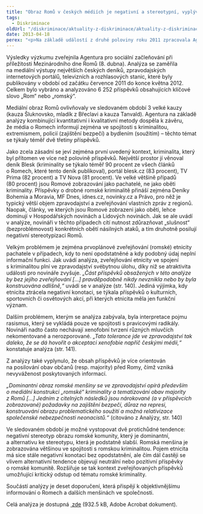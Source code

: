 ```yaml
---
title: "Obraz Romů v českých médiích je negativní a stereotypní, vyplývá z analýzy Agentury pro sociální začleňování"
tags:
  - Diskriminace
oldUrl: "/diskriminace/aktuality-z-diskriminace/aktuality-z-diskriminace-2013/obraz-romu-v-ceskych-mediich-je-negativni-a-stereotypni-vyplyva-z-analyzy-agentury-pro-so/"
date: 2013-04-18
perex: "<p>Na základě událostí z druhé poloviny roku 2011 zpracovala Agentura pro sociální začleňování rozsáhlou obsahovou analýzu článků a reportáží týkajících se Romů. Výzkum dospěl k závěru, že česká média podporují negativní stereotypy o Romech ve společnosti. </p>"
---
```


<!-- imported from the old website -->

<p class="align-blok">Výsledky výzkumu zveřejnila Agentura pro sociální začleňování při příležitosti Mezinárodního dne Romů (8. dubna). Analýza se zaměřila na mediální výstupy největších českých deníků, zpravodajských internetových portálů, televizních a rozhlasových stanic, které byly publikovány v období od začátku července 2011 do konce května 2012. Celkem bylo vybráno a analyzováno 6 252 příspěvků obsahujících klíčové slovo „Rom“ nebo „romský“. </p><p class="align-blok">Mediální obraz Romů ovlivňovaly ve sledovaném období 3 velké kauzy (kauza Šluknovsko, mladík z Břeclavi a kauza Tanvald). Agentura na základě analýzy kombinující kvantitativní i kvalitativní metody dospěla k závěru, že média o Romech informují zejména ve spojitosti s kriminalitou, extremismem, policií (zajištění bezpečí) a bydlením (soužitím) – těchto témat se týkaly téměř dvě třetiny příspěvků. </p><p class="align-blok">Jako zcela zásadní se jeví zejména první uvedený kontext, kriminalita, který byl přítomen ve více než polovině příspěvků. Největší prostor jí věnoval deník Blesk (kriminality se týkalo téměř 90 procent ze všech článků o Romech, které tento deník publikoval), portál blesk.cz (83 procent), TV Prima (82 procent) a TV Nova (81 procent). Ve velké většině případů (80 procent) jsou Romové zobrazování jako pachatelé, ne jako oběti kriminality. Příspěvky o drobné romské kriminalitě přináší zejména Deníky Bohemia a Moravia, MF Dnes, idnes.cz, novinky.cz a Právo, pro něž je typický větší objem zpravodajství a zveřejňování vlastních zpráv z regionů. Naopak, články, ve kterých jsou Romové zobrazeni jako oběti, lehce dominují v Hospodářských novinách a Lidových novinách. Jak se ale uvádí v analýze, novináři v těchto případech cítí nutnost zdůrazňovat „slušnost“ (bezproblémovost) konkrétních obětí násilných ataků, a tím druhotně posilují negativní stereotypizaci Romů.</p><p class="align-blok">Velkým problémem je zejména prvoplánové zveřejňování (romské) etnicity pachatele v případech, kdy to není opodstatněné a kdy podobný údaj neplní informační funkci. Jak uvádí analýza, zveřejňování etnicity ve spojení s kriminalitou plní ve zpravodajství svébytnou úlohu, díky niž se atraktivita události pro novináře zvyšuje. <em>„Část příspěvků obsažených v této analýze by bez jejího zveřejňování […] pravděpodobně nikdy nevznikla nebo by byla konstruována odlišně,“</em> uvádí se v analýze (str. 140). Jediná výjimka, kdy etnicita ztrácela negativní konotaci, se týkala příspěvků o kulturních, sportovních či osvětových akcí, při kterých etnicita měla jen funkční význam. </p><p class="align-blok">Dalším problémem, kterým se analýza zabývala, byla interpretace pojmu rasismus, který se vykládá pouze ve spojitosti s pravicovými radikály. Novináři nadto často nechávají xenofobní tvrzení různých mluvčích nekomentované a nerozporované. <em>„Tato tolerance jde ve zpravodajství tak daleko, že se dá hovořit o akceptaci xenofobie napříč českými médii,“</em> konstatuje analýza (str. 141).</p><p class="align-blok">Z analýzy také vyplynulo, že obsah příspěvků je více orientován na posilování obav občanů (resp. majority) před Romy, čímž vzniká nevyváženost poskytovaných informací. </p><p class="align-blok"><em>„Dominantní obraz romské menšiny se ve zpravodajství opírá především o mediální konstrukci „romské“ kriminality a tematizování obav majority z Romů […] Jedním z citelných následků jsou nárokované (a v příspěvcích zobrazované) požadavky na zajištění bezpečí, důraz na represi, konstruování obrazu problematického soužití a možná relativizace společenské nebezpečnosti neonacistů.“</em> (citováno z Analýzy, str. 140)</p><p class="align-blok">Ve sledovaném období je možné vystopovat dvě protichůdné tendence: negativní stereotyp obrazu romské komunity, který je dominantní, a alternativu ke stereotypu, která je podstatně slabší. Romská menšina je zobrazována většinou ve spojitosti s romskou kriminalitou. Pojem etnicita má sice stále negativní konotaci bez opodstatnění, ale čím dál častěji se vlivem alternativní tendence objevují neutrální nebo pozitivní příspěvky o romské komunitě. Rozšiřuje se tak kontext zveřejňovaných příspěvků umožňující kritický odstup od tématu romské kriminality.</p><p class="align-blok">Součástí analýzy je deset doporučení, která přispějí k objektivnějšímu informování o Romech a dalších menšinách ve společnosti.</p><p>Celá analýza je dostupná <a title="Otevření do nového okna" href="/uploads-import/DISKRIMINACE/aktuality/med_an_FINAL.pdf" target="_blank"> zde</a> (932.5 kB, Adobe Acrobat dokument).</p>
